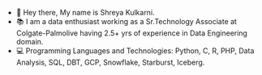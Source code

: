  * :wave: Hey there, My name is Shreya Kulkarni.
 * :books: I am a data enthusiast working as a Sr.Technology Associate at Colgate-Palmolive having 2.5+ yrs of experience in Data Engineering domain.
 * :computer: Programming Languages and Technologies: Python, C, R, PHP, Data Analysis, SQL, DBT, GCP, Snowflake, Starburst, Iceberg.